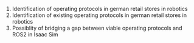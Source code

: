 1. Identification of operating protocols in german retail stores in robotics
2. Identification of existing operating protocols in german retail stores in robotics
3. Possiblity of bridging a gap between viable operating protocols and ROS2 in Isaac Sim   
